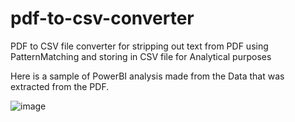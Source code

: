 # pdf-to-csv-converter
PDF to CSV file converter for stripping out text from PDF using PatternMatching and storing in CSV file for Analytical purposes

Here is a sample of PowerBI analysis made from the Data that was extracted from the PDF.

![image](https://github.com/DaggerSwag/pdf-to-csv-converter/assets/144045019/6a1e603f-de99-4cf2-9026-02526e65dac5)
